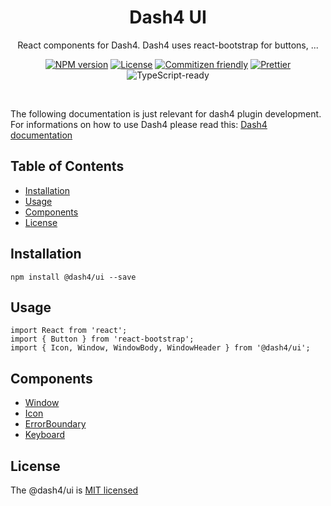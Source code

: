 
<div align="center">
<h1>Dash4 UI</h1>

React components for Dash4. Dash4 uses react-bootstrap for buttons, ...
<br />

[![NPM version](https://badge.fury.io/js/%40dash4%2Fui.svg)](https://www.npmjs.com/package/@dash4/ui)
[![License](https://img.shields.io/badge/license-MIT-green.svg)](http://opensource.org/licenses/MIT) [![Commitizen friendly](https://img.shields.io/badge/commitizen-friendly-brightgreen.svg)](http://commitizen.github.io/cz-cli/) [![Prettier](https://img.shields.io/badge/Code%20Style-Prettier-green.svg)](https://github.com/prettier/prettier) ![TypeScript-ready](https://img.shields.io/npm/types/@dash4/ui.svg)

<br />
</div>

The following documentation is just relevant for dash4 plugin development. For informations on how to use Dash4 please read this: [Dash4 documentation](https://github.com/smollweide/dash4/blob/master/README.md)

## Table of Contents

* [Installation](#installation)
* [Usage](#usage)
* [Components](#components)
* [License](#license)

## <a name="installation">Installation</a>

```shell
npm install @dash4/ui --save
```

## <a name="usage">Usage</a>

```tsx
import React from 'react';
import { Button } from 'react-bootstrap';
import { Icon, Window, WindowBody, WindowHeader } from '@dash4/ui';
```

## <a name="components">Components</a>

* [Window](https://github.com/smollweide/dash4/tree/master/packages/ui/src/components/Window/README.md)
* [Icon](https://github.com/smollweide/dash4/tree/master/packages/ui/src/components/Icon/README.md)
* [ErrorBoundary](https://github.com/smollweide/dash4/tree/master/packages/ui/src/components/ErrorBoundary/README.md)
* [Keyboard](https://github.com/smollweide/dash4/tree/master/packages/ui/src/components/Keyboard/README.md)

## <a name="license">License</a>

The @dash4/ui is [MIT licensed](./LICENSE)
